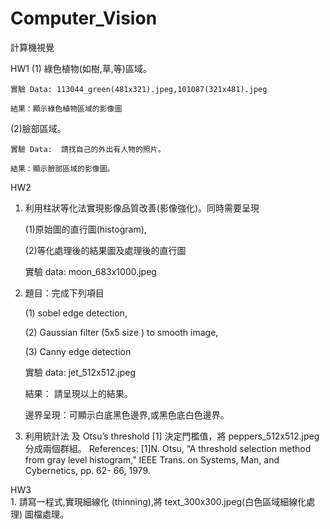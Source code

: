 # Computer_Vision
計算機視覺


HW1
(1) 綠色植物(如樹,草,等)區域。 
  
    實驗 Data: 113044_green(481x321).jpeg,101087(321x481).jpeg 
  
    結果：顯示綠色植物區域的影像圖 

(2)臉部區域。 
  
    實驗 Data:  請找自己的外出有人物的照片。 
  
    結果：顯示臉部區域的影像圖。
  
HW2
1. 利用柱狀等化法實現影像品質改善(影像強化)。同時需要呈現
  
    (1)原始圖的直行圖(histogram),
  
    (2)等化處理後的結果圖及處理後的直行圖
 
    實驗 data: moon_683x1000.jpeg 

2. 題目：完成下列項目 
  
    (1) sobel edge detection,  
  
    (2) Gaussian filter (5x5 size ) to smooth image, 
  
    (3) Canny edge detection  
  
    實驗 data: jet_512x512.jpeg 
  
    結果： 請呈現以上的結果。 
  
    邊界呈現：可顯示白底黑色邊界,或黑色底白色邊界。 

3. 利用統計法 及 Otsu’s threshold [1] 決定門檻值，將 peppers_512x512.jpeg 分成兩個群組。
    References: [1]N. Otsu, “A threshold selection method from gray level histogram,” IEEE Trans. on Systems, Man, and Cybernetics, pp.     62-   66, 1979. 
  
HW3  
    1. 請寫一程式,實現細線化 (thinning),將 text_300x300.jpeg(白色區域細線化處理) 圖檔處理。 
